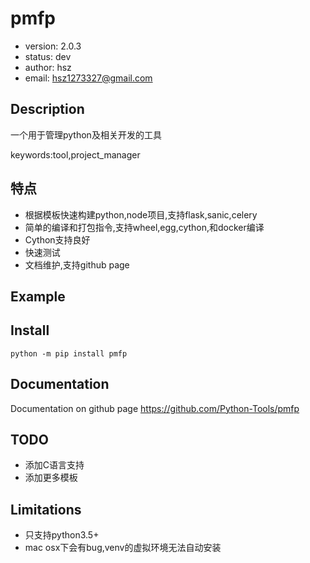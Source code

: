 # pmfp

+ version: 2.0.3
+ status: dev
+ author: hsz
+ email: hsz1273327@gmail.com

## Description

一个用于管理python及相关开发的工具

keywords:tool,project_manager

## 特点

+ 根据模板快速构建python,node项目,支持flask,sanic,celery
+ 简单的编译和打包指令,支持wheel,egg,cython,和docker编译
+ Cython支持良好
+ 快速测试
+ 文档维护,支持github page

## Example



## Install

`python -m pip install pmfp`


## Documentation

Documentation on github page <https://github.com/Python-Tools/pmfp>

## TODO

+ 添加C语言支持
+ 添加更多模板

## Limitations

+ 只支持python3.5+
+ mac osx下会有bug,venv的虚拟环境无法自动安装
